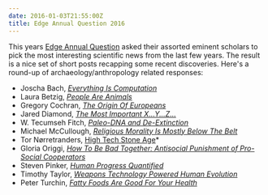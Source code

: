 ```yaml
---
date: 2016-01-03T21:55:00Z
title: Edge Annual Question 2016
---
```


This years [Edge Annual Question](http://edge.org/contributors/what-do-you-consider-the-most-interesting-recent-scientific-news-what-makes-it) asked their assorted eminent scholars to pick the most interesting scientific news from the last few years. The result is a nice set of short posts recapping some recent discoveries. Here's a round-up of archaeology/anthropology related responses:

<!--more-->

* Joscha Bach, *[Everything Is Computation](http://edge.org/response-detail/26733)*
* Laura Betzig, *[People Are Animals](http://edge.org/response-detail/26721)*
* Gregory Cochran, *[The Origin Of Europeans](http://edge.org/response-detail/26754)*
* Jared Diamond, *[The Most Important X...Y...Z...](http://edge.org/response-detail/26559)*
* W. Tecumseh Fitch, *[Paleo-DNA and De-Extinction](http://edge.org/response-detail/26713)*
* Michael McCullough, *[Religious Morality Is Mostly Below The Belt](http://edge.org/response-detail/26752)*
* Tor Nørretranders, [High Tech Stone Age](http://edge.org/response-detail/26571)*
* Gloria Origgi, *[How To Be Bad Together: Antisocial Punishment of Pro-Social Cooperators](http://edge.org/response-detail/26791)*
* Steven Pinker, *[Human Progress Quantified](http://edge.org/response-detail/26616)*
* Timothy Taylor, *[Weapons Technology Powered Human Evolution](http://edge.org/response-detail/26715)*
* Peter Turchin, *[Fatty Foods Are Good For Your Health](http://edge.org/response-detail/26691)*
